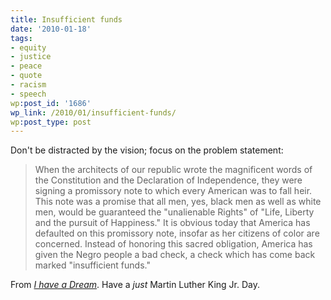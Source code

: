 ```yaml
---
title: Insufficient funds
date: '2010-01-18'
tags:
- equity
- justice
- peace
- quote
- racism
- speech
wp:post_id: '1686'
wp_link: /2010/01/insufficient-funds/
wp:post_type: post
---
```


Don't be distracted by the vision; focus on the problem statement:

> When the architects of our republic wrote the magnificent words of the Constitution and the Declaration of Independence, they were signing a promissory note to which every American was to fall heir. This note was a promise that all men, yes, black men as well as white men, would be guaranteed the "unalienable Rights" of "Life, Liberty and the pursuit of Happiness." It is obvious today that America has defaulted on this promissory note, insofar as her citizens of color are concerned. Instead of honoring this sacred obligation, America has given the Negro people a bad check, a check which has come back marked "insufficient funds."

From [_I have a Dream_](http://en.wikipedia.org/wiki/I_Have_a_Dream). Have a _just_ Martin Luther King Jr. Day.
